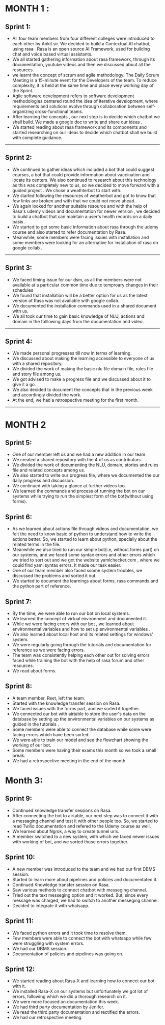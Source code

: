    # MONTH 1 :
   
   ## Sprint  1:
   
  - All four team members from four different colleges were introduced to each other by Ankit sir. We decided to build a Contextual AI chatbot, using rasa . Rasa is an open source AI Framework, used  for building chat and voice based virtual assistants.
- We all started gathering information about rasa framework, through its documentation, youtube videos  and then we discussed about all the resources.
- we learnt the concept of scrum and agile methodology. The Daily Scrum Meeting is a 15-minute event for the Developers of the  team. To reduce complexity, it is held at the same time and place every working day of the Sprint.
- Agile software development refers to  software development methodologies centered round the idea of iterative development, where requirements and solutions evolve through collaboration between self-organizing cross-functional teams.
 - After learning the concepts , our next step is to decide which chatbot we shall build. We made a google doc to write and share our ideas . 
- We started reading about rasa framework and its components and started researching on our ideas to decide which chatbot shall we build with complete guidance.

-------------------------------------------------------------------------------------------------------------------------------------------------------------------------

   ## Sprint  2:
   - We continued to gather ideas which included a bot that could suggest courses, a bot that could provide information about vaccination and locate its centers. We also continued to research  about  this technology as this was completely new to us, so we decided to move forward with a guided project . We chose a weathterbot to start with.
   -  We started following  the resources of weatherbot  and got to know that few links are broken and with that we could not move ahead.
   -  We again looked for another suitable resource and with the help of Rasa's udemy videos and documentation for newer version , we decided to build a chatbot that can     maintain a user's health records on a daily basis .
   -  We started to get some basic information about rasa through the udemy course and also started to refer documentation by Rasa.
   -  Meanwhile, some members were facing issues with installation and some members were looking for an alternative for installation of rasa on google collab .


------------------------------------------------
 

## Sprint 3:

- We faced timing issue for our dsm, as all the members were not available at a particular common time due to temproary changes in their schedules
- We found that installation will be a better option for us as the latest version of Rasa was not available with google collab. 
- We documented the installation commands used in a shared document with us.
- We all took our time to gain basic knowledge of NLU, actions and domain in the folllowing days from the documentation and video.

----------------------------------------------------------------------------------



## Sprint 4:
- We made personal progresses till now in terms of learning.
- We discussed about making the learning accessible to everyone of us with a shared repository.
- We divided the work of making the basic nlu file domain file, rules file and story file among us.
- We got advised to make a progress file and we discussed about it to give it a go.
- We also decided to document the concepts that in the previous week and accordingly divided the work.
- At the end, we had a retrospective meeting for the first month.

------------------------------------------------------

# MONTH 2

## Sprint 5: 

- One of our member left us and we had a new addition in our team
- We created a shared repository with the 4 of us as contributors.
- We divided the work of documenting the NLU, domain, stories and rules file and related concepts among us.
- We also started to write our progress file, where we documented the our daily progress and discussion. 
- We continued with taking a glance at further videos too.
- We learned the commands and process of running the bot on our systems while trying to run the simplest form of the bot(without using forms).



## Sprint 6:  

- As we learned about actions file through videos and documentation, we felt the need to know basic of python to understand 
how to write the actions better. So, we started to learn about python, specially about the related terms in the file.
- Meanwhile we also tried to run our simple bot(i.e, without forms part) on our systems, and we faced some 
syntax errors and other errors which we tried to sort out and we got the website yamlchecker.com , where we could find yaml syntax errors. It made our task easier.
- One of our team member also faced ssome system troubles, we discussed the problems and sorted it out.
- We started to document the learnings about forms, rasa commands and the python part of reference.

  

## Sprint 7:

- By the time, we were able to run our bot on local systems.
- We learned the concept of virtual environment and documented it.
- While we were facing errors with our bot , we learned about environmental variables and how to set up environmental variables .
- We also learned about local host and its related settings for windows’ system.
- We were regularly going through the tutorials and documentation for reference as we were facing errors.
- The team was consistently helping each other out for solving errors faced while training the bot with the help of rasa forum and other resources.
- We read about forms.


## Sprint 8:
-  A team member, Reet, left the team.
-  Started with the knowledge transfer session on Rasa.
-  We faced issues with the forms part, and we sorted it together.
-  We connected our bot with airtable to store the user's data on the database by setting up the environmental variables on our systems as guided in the tutorials .
-  Some members were able to connect the database while some were facing errors which have been sorted.
-  We were able to train our model and see the flowchart showing the working of our bot.
-  Some members were having their exams this month so we took a small break.
-  We had a retrospective meeting in the end of the month.






# Month 3: 
## Sprint 9:  

- Continued knowledge transfer sessions on Rasa.
- After connecting the bot to airtable, our next step was to connect it with a messaging channel and test it with other people too. So, we started to read Twilio   documentation and  refered to the Udemy course as well.
- We learned about Ngrok, a way to create tunnel urls.
- A member switched to a new system, with which we faced newer issues with working of bot, and we sorted those errors together.


## Sprint 10:  

- A new member was introduced to the team and we had our first DBMS session.
- Started to learn more about pipelines and policies and  documentated it.
- Continued Knowledge transfer session on Rasa.
- Saw various methods to connect chatbot with messeging channel.
- Tried out the text messeging option and it worked. But, since every message was charged, we had to switch to another messeging channel.
- Decided to integrate it with whatsapp.

## Sprint 11:
- We faced python errors and it took time to resolve them.
- Few members were able to connect the bot with whatsapp while few were struggling with system errors.
- We had our DBMS session.
- Documentation of policies and pipelines was going on.

## Sprint 12:
- We started reading about Rasa-X and learning how to connect our bot with it.
- We installed Rasa-X on our systems but unfortunately we got lot of errors, following which we did a thorough research on it.
- We were more focused on documentation this week.
- We had third party documentation by Jenifer.
- We read the third party documentation and rectified the errors.
- We had our retrospective meeting.

